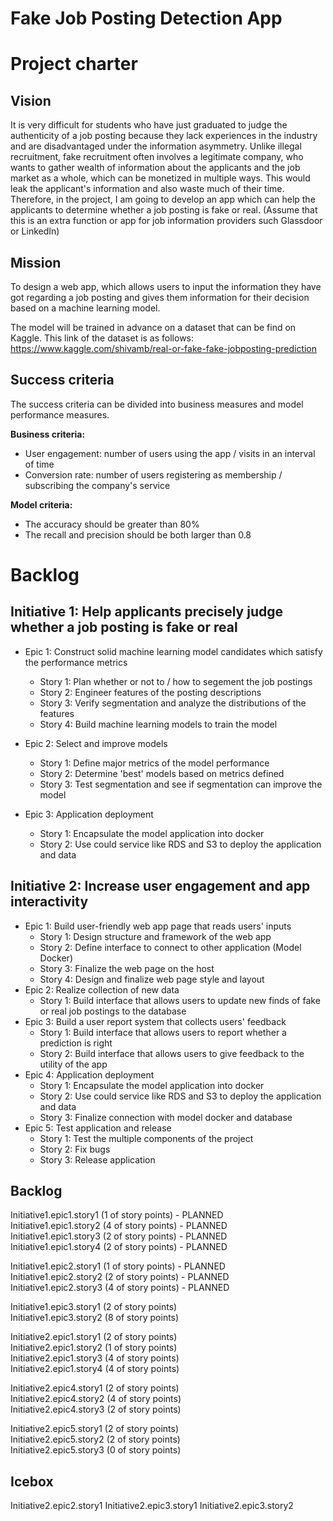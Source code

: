 # Fake Job Posting Detection App
# Project charter
## Vision
It is very difficult for students who have just graduated to judge the authenticity of a job posting because they lack experiences in the industry and are disadvantaged under the information asymmetry. Unlike illegal recruitment, fake recruitment often involves a legitimate company, who wants to gather wealth of information about the applicants and the job market as a whole, which can be monetized in multiple ways. This would leak the applicant's information and also waste much of their time. 
Therefore, in the project, I am going to develop an app which can help the applicants to determine whether a job posting is fake or real. (Assume that this is an extra function or app for job information providers such Glassdoor or LinkedIn)

## Mission
To design a web app, which allows users to input the information they have got regarding a job posting and gives them information for their decision based on a machine learning model.

The model will be trained in advance on a dataset that can be find on Kaggle. This link of the dataset is as follows:
<https://www.kaggle.com/shivamb/real-or-fake-fake-jobposting-prediction>

## Success criteria
The success criteria can be divided into business measures and model performance measures.  

**Business criteria:**  
* User engagement: number of users using the app / visits in an interval of time  
* Conversion rate: number of users registering as membership / subscribing the company's service     

**Model criteria:**  
* The accuracy should be greater than 80%  
* The recall and precision should be both larger than 0.8

# Backlog
## Initiative 1: Help applicants precisely judge whether a job posting is fake or real
* Epic 1: Construct solid machine learning model candidates which satisfy the performance metrics
	- Story 1: Plan whether or not to / how to segement the job postings 
	- Story 2: Engineer features of the posting descriptions
	- Story 3: Verify segmentation and analyze the distributions of the features
	- Story 4: Build machine learning models to train the model

* Epic 2: Select and improve models
	- Story 1: Define major metrics of the model performance
	- Story 2: Determine 'best' models based on metrics defined
	- Story 3: Test segmentation and see if segmentation can improve the model

* Epic 3: Application deployment
	- Story 1: Encapsulate the model application into docker
	- Story 2: Use could service like RDS and S3 to deploy the application and data
	
## Initiative 2: Increase user engagement and app interactivity
* Epic 1: Build user-friendly web app page that reads users' inputs
	- Story 1: Design structure and framework of the web app
	- Story 2: Define interface to connect to other application (Model Docker)
	- Story 3: Finalize the web page on the host
	- Story 4: Design and finalize web page style and layout
* Epic 2: Realize collection of new data
	- Story 1: Build interface that allows users to update new finds of fake or real job postings to the database
* Epic 3: Build a user report system that collects users' feedback
	- Story 1: Build interface that allows users to report whether a prediction is right
	- Story 2: Build interface that allows users to give feedback to the utility of the app
* Epic 4: Application deployment
	- Story 1: Encapsulate the model application into docker
	- Story 2: Use could service like RDS and S3 to deploy the application and data
	- Story 3: Finalize connection with model docker and database
* Epic 5: Test application and release
	- Story 1: Test the multiple components of the project
	- Story 2: Fix bugs
	- Story 3: Release application

## Backlog

Initiative1.epic1.story1 (1 of story points) - PLANNED  
Initiative1.epic1.story2 (4 of story points) - PLANNED  
Initiative1.epic1.story3 (2 of story points) - PLANNED  
Initiative1.epic1.story4 (2 of story points) - PLANNED  

Initiative1.epic2.story1 (1 of story points) - PLANNED  
Initiative1.epic2.story2 (2 of story points) - PLANNED  
Initiative1.epic2.story3 (4 of story points) - PLANNED  

Initiative1.epic3.story1 (2 of story points)  
Initiative1.epic3.story2 (8 of story points)  


Initiative2.epic1.story1 (2 of story points)  
Initiative2.epic1.story2 (1 of story points)  
Initiative2.epic1.story3 (4 of story points)  
Initiative2.epic1.story4 (4 of story points)  

Initiative2.epic4.story1 (2 of story points)  
Initiative2.epic4.story2 (4 of story points)  
Initiative2.epic4.story3 (2 of story points)  

Initiative2.epic5.story1 (2 of story points)  
Initiative2.epic5.story2 (2 of story points)  
Initiative2.epic5.story3 (0 of story points)  

## Icebox
Initiative2.epic2.story1
Initiative2.epic3.story1
Initiative2.epic3.story2



